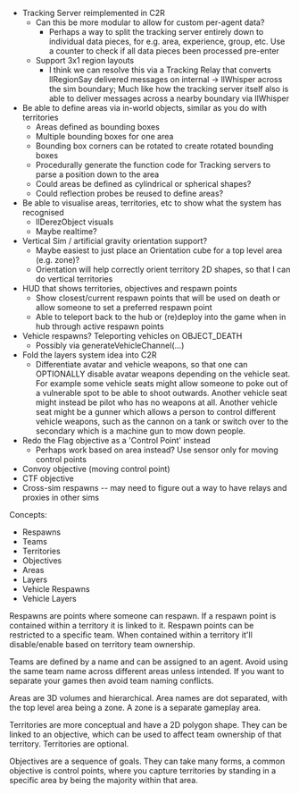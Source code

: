
- Tracking Server reimplemented in C2R
    - Can this be more modular to allow for custom per-agent data?
        - Perhaps a way to split the tracking server entirely down to individual data pieces, for e.g. area, experience, group, etc. Use a counter to check if all data pieces been processed pre-enter
    - Support 3x1 region layouts
        - I think we can resolve this via a Tracking Relay that converts llRegionSay delivered messages on internal -> llWhisper across the sim boundary; Much like how the tracking server itself also is able to deliver messages across a nearby boundary via llWhisper
- Be able to define areas via in-world objects, similar as you do with territories
    - Areas defined as bounding boxes
    - Multiple bounding boxes for one area
    - Bounding box corners can be rotated to create rotated bounding boxes
    - Procedurally generate the function code for Tracking servers to parse a position down to the area
    - Could areas be defined as cylindrical or spherical shapes?
    - Could reflection probes be reused to define areas?
- Be able to visualise areas, territories, etc to show what the system has recognised
    - llDerezObject visuals
    - Maybe realtime?
- Vertical Sim / artificial gravity orientation support?
    - Maybe easiest to just place an Orientation cube for a top level area (e.g. zone)?
    - Orientation will help correctly orient territory 2D shapes, so that I can do vertical territories
- HUD that shows territories, objectives and respawn points
    - Show closest/current respawn points that will be used on death or allow someone to set a preferred respawn point
    - Able to teleport back to the hub or (re)deploy into the game when in hub through active respawn points
- Vehicle respawns? Teleporting vehicles on OBJECT_DEATH
    - Possibly via generateVehicleChannel(...)
- Fold the layers system idea into C2R
    - Differentiate avatar and vehicle weapons, so that one can OPTIONALLY disable avatar weapons depending on the vehicle seat. For example some vehicle seats might allow someone to poke out of a vulnerable spot to be able to shoot outwards. Another vehicle seat might instead be pilot who has no weapons at all. Another vehicle seat might be a gunner which allows a person to control different vehicle weapons, such as the cannon on a tank or switch over to the secondary which is a machine gun to mow down people.
- Redo the Flag objective as a 'Control Point' instead
    - Perhaps work based on area instead? Use sensor only for moving control points
- Convoy objective (moving control point)
- CTF objective
- Cross-sim respawns -- may need to figure out a way to have relays and proxies in other sims


Concepts:
- Respawns
- Teams
- Territories
- Objectives
- Areas
- Layers
- Vehicle Respawns
- Vehicle Layers


Respawns are points where someone can respawn. If a respawn point is contained within a territory it is linked to it. Respawn points can be restricted to a specific team. When contained within a territory it'll disable/enable based on territory team ownership.


Teams are defined by a name and can be assigned to an agent. Avoid using the same team name across different areas unless intended. If you want to separate your games then avoid team naming conflicts.


Areas are 3D volumes and hierarchical. Area names are dot separated, with the top level area being a zone. A zone is a separate gameplay area.


Territories are more conceptual and have a 2D polygon shape. They can be linked to an objective, which can be used to affect team ownership of that territory. Territories are optional.


Objectives are a sequence of goals. They can take many forms, a common objective is control points, where you capture territories by standing in a specific area by being the majority within that area.




